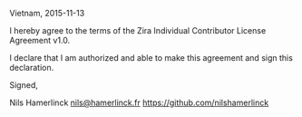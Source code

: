 Vietnam, 2015-11-13

I hereby agree to the terms of the Zira Individual Contributor License
Agreement v1.0.

I declare that I am authorized and able to make this agreement and sign this
declaration.

Signed,

Nils Hamerlinck nils@hamerlinck.fr https://github.com/nilshamerlinck
